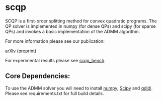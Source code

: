 # scqp
SCQP is a first-order splitting method for convex quadratic programs. The QP solver is implemented in numpy (for dense QPs) and scipy (for sparse QPs) and invokes a basic implementation of the ADMM algorithm.

For more information please see our publication:

[arXiv (preprint)](https://github.com/ipo-lab/scqpth)

For experimental results please see [scqp_bench](https://github.com/ipo-lab/scqp_bench)

## Core Dependencies:
To use the ADMM solver you will need to install [numpy](https://numpy.org),  [Scipy](https://scipy.org) and [qdldl](https://github.com/osqp/qdldl-python).
Please see requirements.txt for full build details.
